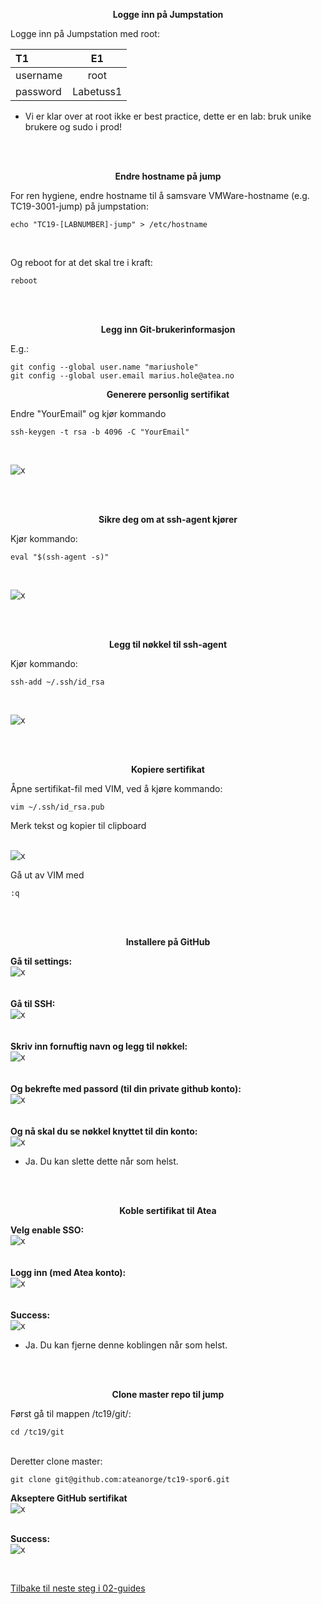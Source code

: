 <p align="center">
<b> Logge inn på Jumpstation </b>  
</p>  

Logge inn på Jumpstation med root:  

|T1|E1|  
| :------------- | :----------: |  
|username|root|  
|password|Labetuss1|    

* Vi er klar over at root ikke er best practice, dette er en lab: bruk unike brukere og sudo i prod!

<br>
<br>
<p align="center">
<b> Endre hostname på jump </b>  
</p>  
    
For ren hygiene, endre hostname til å samsvare VMWare-hostname (e.g. TC19-3001-jump) på jumpstation:  
```
echo "TC19-[LABNUMBER]-jump" > /etc/hostname
```
  
<br>  
  
Og reboot for at det skal tre i kraft:  
```
reboot
```
  
<br>
<br>  

<p align="center">
<b> Legg inn Git-brukerinformasjon </b>  
</p>

E.g.:  

    git config --global user.name "mariushole"  
    git config --global user.email marius.hole@atea.no  


<p align="center">
<b> Generere personlig sertifikat </b>  
</p>  
  
Endre "YourEmail" og kjør kommando  
```
ssh-keygen -t rsa -b 4096 -C "YourEmail"
```
  
<br>  
  
![x](/04-Marius/00-files/ssh-generate.png "x")  
  
<br>
<br>

<p align="center">
<b> Sikre deg om at ssh-agent kjører </b>    
</p>  
  
Kjør kommando:  
```
eval "$(ssh-agent -s)"
```
  
<br>
  
![x](/04-Marius/00-files/ssh-run-agent.png "x")  
  
<br>
<br>

<p align="center">
<b> Legg til nøkkel til ssh-agent </b>  
</p>
  
Kjør kommando:  
```
ssh-add ~/.ssh/id_rsa
```
  
<br>
  
![x](/04-Marius/00-files/ssh-bind-key.png "x")  
  
<br>  
<br>

<p align="center">  
<b> Kopiere sertifikat </b>  
</p>
  
Åpne sertifikat-fil med VIM, ved å kjøre kommando:  
```
vim ~/.ssh/id_rsa.pub 
```  
Merk tekst og kopier til clipboard    
<br>
  
![x](/04-Marius/00-files/ssh-copy-key.png "x")  
  
Gå ut av VIM med  

    :q
  
<br>
<br>

<p align="center">
<b> Installere på GitHub </b>  
</p>
  
<b>Gå til settings:</b>  
![x](/04-Marius/00-files/github-Settings.png "x")  
<br>
<br>
<b>Gå til SSH:</b>  
![x](/04-Marius/00-files/github-ssh.png "x")  
<br>
<br>
<b>Skriv inn fornuftig navn og legg til nøkkel:</b>  
![x](/04-Marius/00-files/github-add-key.png "x")  
<br>
<br>
<b>Og bekrefte med passord (til din private github konto):</b>  
![x](/04-Marius/00-files/github-confirm-key.png "x")  
<br>
<br>
<b>Og nå skal du se nøkkel knyttet til din konto:</b>  
![x](/04-Marius/00-files/github-key-voila.png "x")  

* Ja. Du kan slette dette når som helst.  

<br>
<br>
<p align="center">
<b> Koble sertifikat til Atea </b>
</p>

<b>Velg enable SSO:</b>  
![x](/04-Marius/00-files/github-enable-sso.png "x")  
<br>
<br>
<b>Logg inn (med Atea konto):</b>  
![x](/04-Marius/00-files/github-enable-sso-sign-in.png "x")  
<br>
<br>
<b>Success:</b>  
![x](/04-Marius/00-files/github-enable-sso-success.png "x")  

* Ja. Du kan fjerne denne koblingen når som helst.

<br>
<br>
<p align="center">
<b> Clone master repo til jump </b>
</p>
  
Først gå til mappen /tc19/git/:  

```  
cd /tc19/git  
```  

<br>
Deretter clone master:  

```  
git clone git@github.com:ateanorge/tc19-spor6.git  
```  

<b>Akseptere GitHub sertifikat</b>  
![x](/04-Marius/00-files/git-clone-accept-github-cert.png "x")  
<br>

<b>Success:</b>  
![x](/04-Marius/00-files/git-clone-voila.png "x")  

<br>
  
[Tilbake til neste steg i 02-guides](../../02-guides/readme.md#03---intro-til-ansible)

